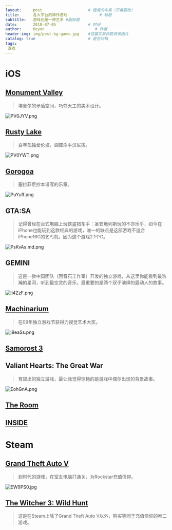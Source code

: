 ```yaml
---
layout:     post                    # 使用的布局（不需要改）
title:      各大平台的神作游戏              # 标题 
subtitle:   游戏也是一种艺术 #副标题
date:       2018-07-05              # 时间
author:     Keyon                      # 作者
header-img: img/post-bg-game.jpg    #这篇文章标题背景图片
catalog: true                       # 是否归档
tags:
 游戏
---
```


# iOS
## [Monument Valley](https://www.monumentvalleygame.com/mv1)

> 埃舍尔的矛盾空间，巧夺天工的美术设计。

![PV0JYV.png](https://s1.ax1x.com/2018/07/05/PV0JYV.png)

## [Rusty Lake](http://www.rustylake.com/)

> 百年孤独爱伦坡，蝴蝶杀手汉尼拔。

![PV0YWT.png](https://s1.ax1x.com/2018/07/05/PV0YWT.png)

## [Gorogoa](http://gorogoa.com/)

> 塞拉菲尼抄本谱写的乐章。

![PuYuff.png](https://s1.ax1x.com/2018/07/11/PuYuff.png)

## GTA:SA

> 记得曾经在台式电脑上玩侠盗猎车手：圣安地列斯玩的不亦乐乎，如今在iPhone也能玩到这款经典的游戏，唯一的缺点是这部游戏不适合iPhone16G的乞丐机，因为这个游戏2.1个G。

![PsKvAs.md.png](https://s1.ax1x.com/2018/08/07/PsKvAs.md.png)

## GEMINI

> 这是一款中国团队（回音石工作室）开发的独立游戏，从这里你能看到最浩瀚的星河，听到最空灵的音乐，最重要的是两个双子演绎的最动人的故事。

![ii4ZzF.png](https://s1.ax1x.com/2018/09/09/ii4ZzF.png)

## [Machinarium](https://amanita-design.net/games/machinarium.html)

> 在09年独立游戏节获得力视觉艺术大奖。

![i8eaSs.png](https://s1.ax1x.com/2018/10/04/i8eaSs.png)

## [Samorost 3](https://amanita-design.net/games/samorost3.html)

## Valiant Hearts: The Great War

> 育碧出的独立游戏，最让我觉得惊艳的是游戏中偶尔出现的背景故事。

![EohGnA.png](https://s2.ax1x.com/2019/05/14/EohGnA.png)

## [The Room](https://www.fireproofgames.com/games/the-room)

## [INSIDE](https://playdead.com/games/inside/)

# Steam
## [Grand Theft Auto V](https://www.rockstargames.com/V/)

> 划时代的游戏，在室友电脑打通关，为Rockstar充值信仰。

![EW9PS0.jpg](https://s2.ax1x.com/2019/05/10/EW9PS0.jpg)

## [The Witcher 3: Wild Hunt](https://thewitcher.com/en/witcher3)

> 这是在Steam上除了Grand Theft Auto V以外，购买等同于充值信仰的唯二游戏。